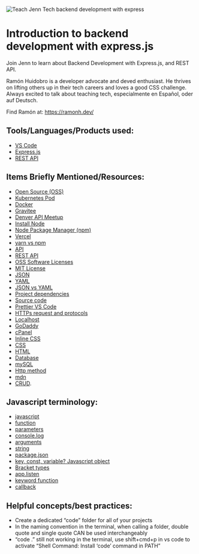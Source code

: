 ![Teach Jenn Tech backend development with express](https://user-images.githubusercontent.com/77285384/208787167-384cef36-cad7-4ea0-bbf7-463a7ae253e5.png)


# Introduction to backend development with express.js

Join Jenn to learn about Backend Development with Express.js, and REST API. 

Ramón Huidobro is a developer advocate and deved enthusiast. He thrives on lifting others up in their tech careers and loves a good CSS challenge. Always excited to talk about teaching tech, especialmente en Español, oder auf Deutsch.

Find Ramón at: https://ramonh.dev/

## Tools/Languages/Products used:
- [VS Code](https://code.visualstudio.com/)
- [Express.js](https://expressjs.com/)
- [REST API](https://www.redhat.com/en/topics/api/what-is-a-rest-api)

## Items Briefly Mentioned/Resources:
- [Open Source (OSS)](https://opensource.com/resources/what-open-source)
- [Kubernetes Pod](https://kubernetes.io/docs/concepts/workloads/pods/)
- [Docker](https://www.docker.com/)
- [Gravitee](https://www.gravitee.io/)
- [Denver API Meetup](https://www.meetup.com/denver-apis-meetup-group/)
- [Install Node](https://nodejs.org/en/download/)
- [Node Package Manager (npm)](https://www.npmjs.com/)
- [Vercel](https://vercel.com/)
- [yarn vs npm](https://www.knowledgehut.com/blog/web-development/yarn-vs-npm)
- [API](https://en.wikipedia.org/wiki/API)
- [REST API](https://www.techtarget.com/searchapparchitecture/definition/RESTful-API)
- [OSS Software Licenses](https://opensource.org/licenses)
- [MIT License](https://opensource.org/licenses/MIT)
- [JSON](https://www.w3schools.com/whatis/whatis_json.asp)
- [YAML](https://www.cloudbees.com/blog/yaml-tutorial-everything-you-need-get-started)
- [JSON vs YAML](https://builtin.com/software-engineering-perspectives/yaml-vs-json)
- [Project dependencies](https://blog.bitsrc.io/everything-you-ever-wanted-to-know-but-were-afraid-to-ask-about-javascript-dependencies-175220f0dcfb)
- [Source code](https://www.washington.edu/research/glossary/source-code-and-object-code/)
- [Prettier VS Code](https://marketplace.visualstudio.com/items?itemName=esbenp.prettier-vscode)
- [HTTPs request and protocols](https://developer.mozilla.org/en-US/docs/Web/HTTP/Overview)
- [Localhost](https://whatismyipaddress.com/localhost)
- [GoDaddy](https://themeisle.com/blog/what-is-godaddy/)
- [cPanel](https://cpanel.net/)
- [Inline CSS](https://www.w3schools.com/html/html_css.asp)
- [CSS](https://developer.mozilla.org/en-US/docs/Learn/CSS/First_steps/What_is_CSS)
- [HTML](https://www.hostinger.com/tutorials/what-is-html)
- [Database](https://www.techtarget.com/searchdatamanagement/definition/database)
- [mySQL](https://dev.mysql.com/doc/refman/5.7/en/what-is-mysql.html)
- [Http method](https://doc.oroinc.com/api/http-methods/#:~:text=The%20primary%20or%20most%20commonly,they%20are%20utilized%20less%20frequently)
- [mdn](https://developer.mozilla.org/en-US/)
- [CRUD](https://www.freecodecamp.org/news/learn-crud-operations-in-javascript-by-building-todo-app/#:~:text=CRUD%20is%20a%20type%20of,update%20tasks%2C%20or%20delete%20tasks).

## Javascript terminology:
- [javascript](https://developer.mozilla.org/en-US/docs/Web/JavaScript)
- [function](https://developer.mozilla.org/en-US/docs/Web/JavaScript/Guide/Functions)
- [parameters](https://developer.mozilla.org/en-US/docs/Web/JavaScript/Reference/Functions/Default_parameters)
- [console.log](https://developer.mozilla.org/en-US/docs/Web/API/console/log)
- [arguments](https://developer.mozilla.org/en-US/docs/Web/JavaScript/Reference/Functions/arguments)
- [string](https://developer.mozilla.org/en-US/docs/Web/JavaScript/Reference/Global_Objects/String)
- [package.json](https://docs.npmjs.com/cli/v9/configuring-npm/package-json)
- [key, const, variable? Javascript object](https://www.w3schools.com/js/js_objects.asp)
- [Bracket types](https://www.servicenowelite.com/blog/2013/12/9/javascript-brackets)
- [app.listen](https://www.geeksforgeeks.org/express-js-app-listen-function/)
- [keyword function](https://docs.progress.com/bundle/abl-reference/page/KEYWORD-function.html)
- [callback](https://nodejs.org/en/knowledge/getting-started/control-flow/what-are-callbacks/)

## Helpful concepts/best practices:

- Create a dedicated “code” folder for all of your projects
- In the naming convention in the terminal, when calling a folder, double quote and single quote CAN be used interchangeably
- “code .” still not working in the  terminal, use shift+cmd+p in vs code to activate “Shell Command: Install ‘code’ command in PATH”

